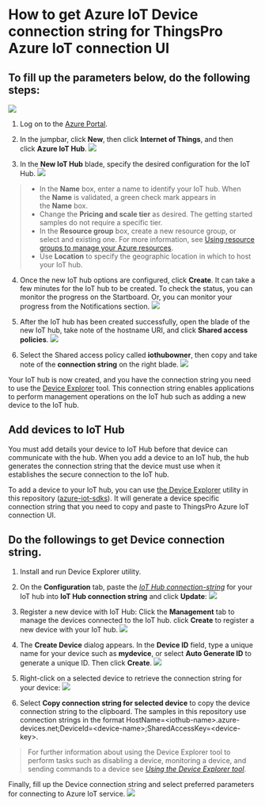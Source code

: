 # How to get Azure IoT Device connection string for ThingsPro Azure IoT connection UI

## To fill up the parameters below, do the following steps:
![](./media/image1.png)

1.  Log on to the [Azure Portal](https://portal.azure.com/).

2.  In the jumpbar, click **New**, then click **Internet of Things**,
    and then click **Azure IoT Hub**.
![](./media/image2.png)

3.  In the **New IoT Hub** blade, specify the desired configuration for
    the IoT Hub.
![](./media/image3.png)
 > * In the **Name** box, enter a name to identify your IoT hub. When the **Name** is validated, a green check mark appears in the **Name** box.
 > * Change the **Pricing and scale tier** as desired. The getting started samples do not require a specific tier.
 > * In the **Resource group** box, create a new resource group, or
     select and existing one. For more information, see [Using resource
     groups to manage your Azure
     resources](https://azure.microsoft.com/documentation/articles/resource-group-portal/).
 > * Use **Location** to specify the geographic location in which to host your IoT hub.

4. Once the new IoT hub options are configured, click **Create**. It
    can take a few minutes for the IoT hub to be created. To check the
    status, you can monitor the progress on the Startboard. Or, you can
    monitor your progress from the Notifications section.
![](./media/image4.png)


5.  After the IoT hub has been created successfully, open the blade of
    the new IoT hub, take note of the hostname URI, and click **Shared
    access policies**.
![](./media/image5.png)


6.  Select the Shared access policy called **iothubowner**, then copy and take note of the **connection
    string** on the right blade.
![](./media/image6.png)


Your IoT hub is now created, and you have the connection string you need
to use the [Device
Explorer](https://github.com/Azure/azure-iot-sdk-csharp/blob/master/doc/manage_iot_hub.md) tool.
This connection string enables applications to perform management
operations on the IoT hub such as adding a new device to the IoT hub.

Add devices to IoT Hub
----------------------

You must add details your device to IoT Hub before that device can
communicate with the hub. When you add a device to an IoT hub, the hub
generates the connection string that the device must use when it
establishes the secure connection to the IoT hub.

To add a device to your IoT hub, you can use [the Device
Explorer](https://github.com/Azure/azure-iot-sdk-csharp/blob/master/doc/manage_iot_hub.md) utility
in this repository
([azure-iot-sdks](https://github.com/Azure/azure-iot-sdks)). It will
generate a device specific connection string that you need to copy and
paste to ThingsPro Azure IoT connection UI.

## Do the followings to get **Device connection string.**

1.  Install and run Device Explorer utility.

2.  On the **Configuration** tab, paste the [*IoT Hub
    connection-string*](#iothubconnectionstring) for your IoT hub
    into **IoT Hub connection string** and click **Update**:
![](./media/image7.png)

3.  Register a new device with IoT Hub: Click the **Management** tab to
    manage the devices connected to the IoT hub.
    click **Create** to register a new device with your IoT hub.
![](./media/image8.png)

4.  The **Create Device** dialog appears. In the **Device ID** field,
    type a unique name for your device such as **mydevice**, or
    select **Auto Generate ID** to generate a unique ID. Then
    click **Create**.
![](./media/image9.png)

5.  Right-click on a selected device to retrieve the connection string
    for your device:
![](./media/image10.png)

6.  Select **Copy connection string for selected device** to copy the
    device connection string to the clipboard. The samples in this
    repository use connection strings in the
    format HostName=&lt;iothub-name&gt;.azure-devices.net;DeviceId=&lt;device-name&gt;;SharedAccessKey=&lt;device-key&gt;.

> For further information about using the Device Explorer tool to
> perform tasks such as disabling a device, monitoring a device, and
> sending commands to a device see [*Using the Device Explorer
> tool*](https://github.com/Azure/azure-iot-sdk-csharp/blob/master/tools/DeviceExplorer/readme.md).

Finally, fill up the Device connection string and select preferred
parameters for connecting to Azure IoT service.
![](./media/image11.png)
